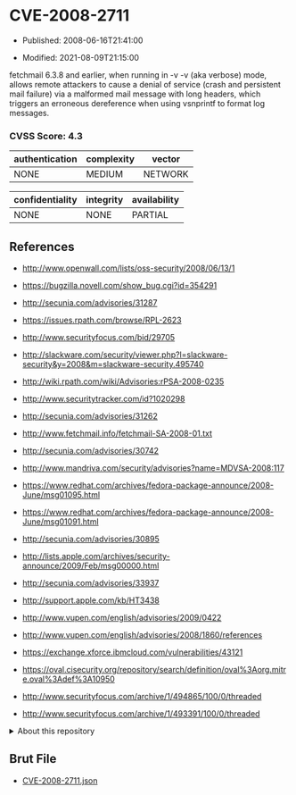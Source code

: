 # CVE-2008-2711

- Published: 2008-06-16T21:41:00

- Modified: 2021-08-09T21:15:00

fetchmail 6.3.8 and earlier, when running in -v -v (aka verbose) mode, allows remote attackers to cause a denial of service (crash and persistent mail failure) via a malformed mail message with long headers, which triggers an erroneous dereference when using vsnprintf to format log messages.

### CVSS Score: **4.3**

| authentication | complexity | vector |
| --- | --- | --- |
| NONE | MEDIUM | NETWORK |

| confidentiality | integrity | availability |
| --- | --- | --- |
| NONE | NONE | PARTIAL |

## References

* http://www.openwall.com/lists/oss-security/2008/06/13/1

* https://bugzilla.novell.com/show_bug.cgi?id=354291

* http://secunia.com/advisories/31287

* https://issues.rpath.com/browse/RPL-2623

* http://www.securityfocus.com/bid/29705

* http://slackware.com/security/viewer.php?l=slackware-security&y=2008&m=slackware-security.495740

* http://wiki.rpath.com/wiki/Advisories:rPSA-2008-0235

* http://www.securitytracker.com/id?1020298

* http://secunia.com/advisories/31262

* http://www.fetchmail.info/fetchmail-SA-2008-01.txt

* http://secunia.com/advisories/30742

* http://www.mandriva.com/security/advisories?name=MDVSA-2008:117

* https://www.redhat.com/archives/fedora-package-announce/2008-June/msg01095.html

* https://www.redhat.com/archives/fedora-package-announce/2008-June/msg01091.html

* http://secunia.com/advisories/30895

* http://lists.apple.com/archives/security-announce/2009/Feb/msg00000.html

* http://secunia.com/advisories/33937

* http://support.apple.com/kb/HT3438

* http://www.vupen.com/english/advisories/2009/0422

* http://www.vupen.com/english/advisories/2008/1860/references

* https://exchange.xforce.ibmcloud.com/vulnerabilities/43121

* https://oval.cisecurity.org/repository/search/definition/oval%3Aorg.mitre.oval%3Adef%3A10950

* http://www.securityfocus.com/archive/1/494865/100/0/threaded

* http://www.securityfocus.com/archive/1/493391/100/0/threaded

<details>
<summary>About this repository</summary> 

  This repository is part of the project [Live Hack CVE](https://github.com/Live-Hack-CVE). Main website can be found [www.live-hack.org](https://www.live-hack.org) 
  
  Made by [Sn0wAlice](https://github.com/Sn0wAlice) for the people that care about security and need to have a feed of the latest CVEs. Hope you enjoy it, don't forget to star the repo and follow me on [Twitter](https://twitter.com/Sn0wAlice) and [Github](https://github.com/Sn0wAlice). And that is my [personnal website](https://www.alice-snow.me/)

  - [Home Page](https://github.com/Live-Hack-CVE)
  - [Framework](https://github.com/Live-Hack-CVE/cve-framework)
  - [CVE database](https://github.com/Live-Hack-CVE/full_database)
  - [Changelog](https://github.com/Live-Hack-CVE/Changelog)
</details>

## Brut File

* [CVE-2008-2711.json](https://raw.githubusercontent.com/Live-Hack-CVE/full_database/main/cves/2008/CVE-2008-2711.json)

